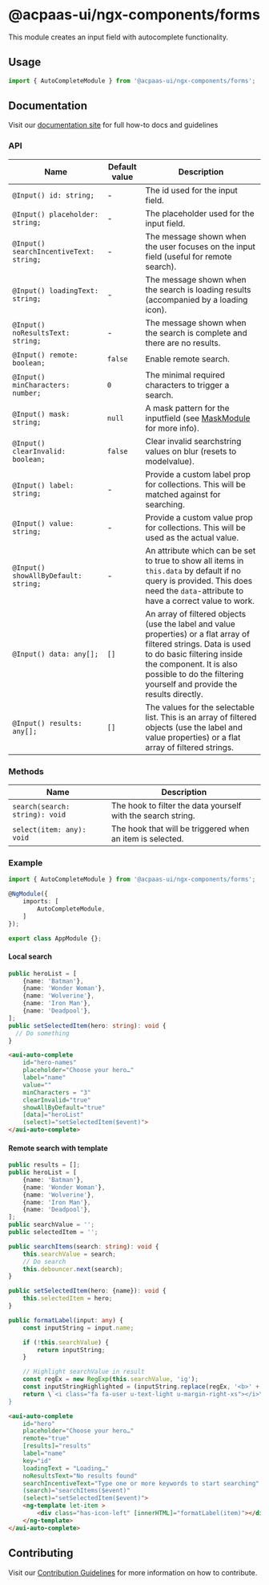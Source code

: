 # @acpaas-ui/ngx-components/forms

This module creates an input field with autocomplete functionality.

## Usage

```typescript
import { AutoCompleteModule } from '@acpaas-ui/ngx-components/forms';
```

## Documentation

Visit our [documentation site](https://acpaas-ui.digipolis.be/) for full how-to docs and guidelines

### API

| Name         | Default value | Description |
| -----------  | ------ | -------------------------- |
| `@Input() id: string;` | - | The id used for the input field. |
| `@Input() placeholder: string;` | - | The placeholder used for the input field. |
| `@Input() searchIncentiveText: string;` | - | The message shown when the user focuses on the input field (useful for remote search). |
| `@Input() loadingText: string;` | - | The message shown when the search is loading results (accompanied by a loading icon). |
| `@Input() noResultsText: string;` | - | The message shown when the search is complete and there are no results. |
| `@Input() remote: boolean;` | `false` | Enable remote search. |
| `@Input() minCharacters: number;` | `0` | The minimal required characters to trigger a search. |
| `@Input() mask: string;` | `null` | A mask pattern for the inputfield (see [MaskModule](./../packages/forms/src/lib/mask/README.md) for more info). |
| `@Input() clearInvalid: boolean;` | `false` | Clear invalid searchstring values on blur (resets to modelvalue). |
| `@Input() label: string;` | - | Provide a custom label prop for collections. This will be matched against for searching. |
| `@Input() value: string;` | - | Provide a custom value prop for collections. This will be used as the actual value. |
| `@Input() showAllByDefault: string;` | - | An attribute which can be set to true to show all items in `this.data` by default if no query is provided. This does need the `data`-attribute to have a correct value to work. |
| `@Input() data: any[];` | `[]` | An array of filtered objects (use the label and value properties) or a flat array of filtered strings. Data is used to do basic filtering inside the component. It is also possible to do the filtering yourself and provide the results directly. |
| `@Input() results: any[];` | `[]` | The values for the selectable list. This is an array of filtered objects (use the label and value properties) or a flat array of filtered strings. |

### Methods

| Name         | Description |
| -----------  | -------------------------- |
| `search(search: string): void` | The hook to filter the data yourself with the search string. |
| `select(item: any): void` | The hook that will be triggered when an item is selected. |

### Example

```typescript
import { AutoCompleteModule } from '@acpaas-ui/ngx-components/forms';

@NgModule({
    imports: [
        AutoCompleteModule,
    ]
});

export class AppModule {};
```

#### Local search

```typescript
public heroList = [
    {name: 'Batman'},
    {name: 'Wonder Woman'},
    {name: 'Wolverine'},
    {name: 'Iron Man'},
    {name: 'Deadpool'},
];
public setSelectedItem(hero: string): void {
  // Do something
}
```

```html
<aui-auto-complete
    id="hero-names"
    placeholder="Choose your hero…"
    label="name"
    value=""
    minCharacters = "3"
    clearInvalid="true"
    showAllByDefault="true"
    [data]="heroList"
    (select)="setSelectedItem($event)">
</aui-auto-complete>
```

#### Remote search with template

```typescript
public results = [];
public heroList = [
    {name: 'Batman'},
    {name: 'Wonder Woman'},
    {name: 'Wolverine'},
    {name: 'Iron Man'},
    {name: 'Deadpool'},
];
public searchValue = '';
public selectedItem = '';

public searchItems(search: string): void {
    this.searchValue = search;
    // Do search
    this.debouncer.next(search);
}

public setSelectedItem(hero: {name}): void {
    this.selectedItem = hero;
}

public formatLabel(input: any) {
    const inputString = input.name;

    if (!this.searchValue) {
        return inputString;
    }

    // Highlight searchValue in result
    const regEx = new RegExp(this.searchValue, 'ig');
    const inputStringHighlighted = (inputString.replace(regEx, '<b>' + this.searchValue + '</b>'));
    return \`<i class="fa fa-user u-text-light u-margin-right-xs"></i>\${inputStringHighlighted}\`;
}
```

```html
<aui-auto-complete
    id="hero"
    placeholder="Choose your hero…"
    remote="true"
    [results]="results"
    label="name"
    key="id"
    loadingText = "Loading…"
    noResultsText="No results found"
    searchIncentiveText="Type one or more keywords to start searching"
    (search)="searchItems($event)"
    (select)="setSelectedItem($event)">
    <ng-template let-item >
        <div class="has-icon-left" [innerHTML]="formatLabel(item)"></div>
    </ng-template>
</aui-auto-complete>
```

## Contributing

Visit our [Contribution Guidelines](../../../../../CONTRIBUTING.md) for more information on how to contribute.

